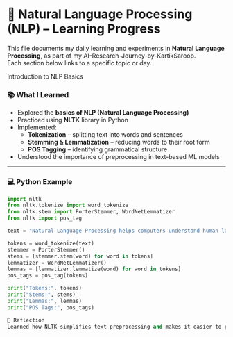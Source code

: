 # 🧭 Natural Language Processing (NLP) – Learning Progress

This file documents my daily learning and experiments in **Natural Language Processing**, as part of my AI-Research-Journey-by-KartikSaroop.  
Each section below links to a specific topic or day.


Introduction to NLP Basics
### 📚 What I Learned  
- Explored the **basics of NLP (Natural Language Processing)**  
- Practiced using **NLTK** library in Python  
- Implemented:
  - **Tokenization** – splitting text into words and sentences  
  - **Stemming & Lemmatization** – reducing words to their root form  
  - **POS Tagging** – identifying grammatical structure  
- Understood the importance of preprocessing in text-based ML models  

---

### 💻 Python Example
```python
import nltk
from nltk.tokenize import word_tokenize
from nltk.stem import PorterStemmer, WordNetLemmatizer
from nltk import pos_tag

text = "Natural Language Processing helps computers understand human language."

tokens = word_tokenize(text)
stemmer = PorterStemmer()
stems = [stemmer.stem(word) for word in tokens]
lemmatizer = WordNetLemmatizer()
lemmas = [lemmatizer.lemmatize(word) for word in tokens]
pos_tags = pos_tag(tokens)

print("Tokens:", tokens)
print("Stems:", stems)
print("Lemmas:", lemmas)
print("POS Tags:", pos_tags)

🧠 Reflection
Learned how NLTK simplifies text preprocessing and makes it easier to prepare text data for machine learning models.
